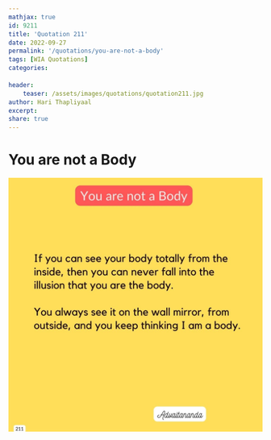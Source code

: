 ```yaml
---
mathjax: true
id: 9211
title: 'Quotation 211'
date: 2022-09-27
permalink: '/quotations/you-are-not-a-body'
tags: [WIA Quotations] 
categories: 

header:
    teaser: /assets/images/quotations/quotation211.jpg
author: Hari Thapliyaal 
excerpt:
share: true 
---
```


# You are not a Body

![You are not a Body](/assets/images/quotations/quotation211.jpg)
